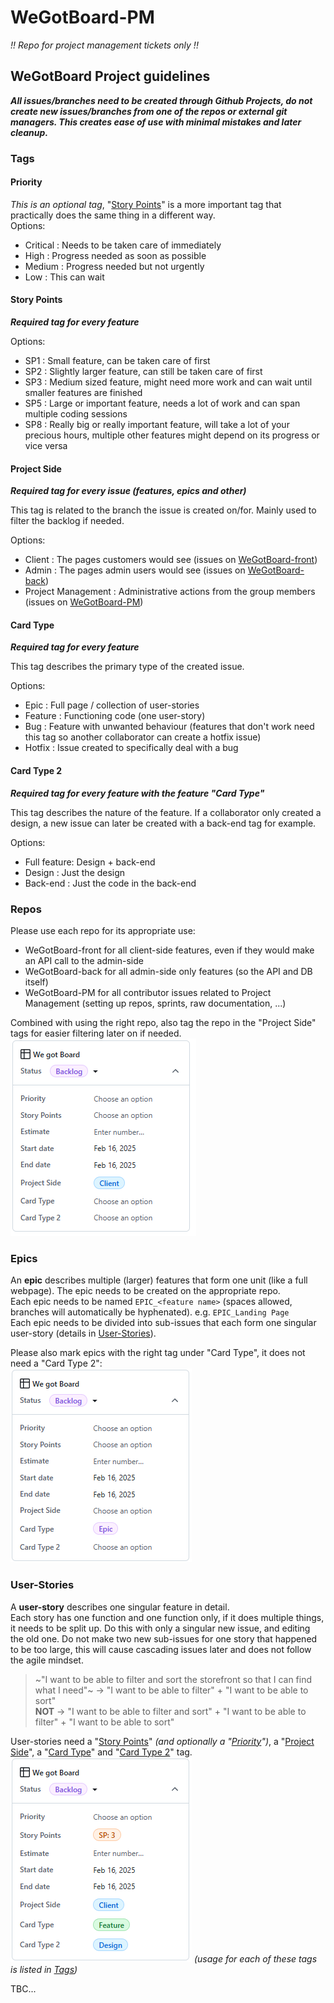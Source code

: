 # WeGotBoard-PM
*!! Repo for project management tickets only !!*

## WeGotBoard Project guidelines

***All issues/branches need to be created through Github Projects, do not create new issues/branches from one of the repos or external git managers. This creates ease of use with minimal mistakes and later cleanup.***

### Tags

#### Priority

*This is an optional tag*, "[Story Points](#story-points)" is a more important tag that practically does the same thing in a different way.  
Options:  
+ Critical : Needs to be taken care of immediately
+ High : Progress needed as soon as possible
+ Medium : Progress needed but not urgently
+ Low : This can wait

#### Story Points

***Required tag for every feature***

Options:
+ SP1 : Small feature, can be taken care of first
+ SP2 : Slightly larger feature, can still be taken care of first
+ SP3 : Medium sized feature, might need more work and can wait until smaller features are finished
+ SP5 : Large or important feature, needs a lot of work and can span multiple coding sessions
+ SP8 : Really big or really important feature, will take a lot of your precious hours, multiple other features might depend on its progress or vice versa

#### Project Side

***Required tag for every issue (features, epics and other)***

This tag is related to the branch the issue is created on/for. Mainly used to filter the backlog if needed.  

Options:
+ Client : The pages customers would see (issues on [WeGotBoard-front](https://github.com/DQuinn97/WeGotBoard-front))
+ Admin : The pages admin users would see (issues on [WeGotBoard-back](https://github.com/DQuinn97/WeGotBoard-back))
+ Project Management : Administrative actions from the group members (issues on [WeGotBoard-PM](https://github.com/DQuinn97/WeGotBoard-PM))

#### Card Type

***Required tag for every feature***

This tag describes the primary type of the created issue.  

Options:
+ Epic : Full page / collection of user-stories
+ Feature : Functioning code (one user-story)
+ Bug : Feature with unwanted behaviour (features that don't work need this tag so another collaborator can create a hotfix issue)
+ Hotfix : Issue created to specifically deal with a bug

#### Card Type 2

***Required tag for every feature with the feature "Card Type"***

This tag describes the nature of the feature. If a collaborator only created a design, a new issue can later be created with a back-end tag for example.

Options:
+ Full feature: Design + back-end
+ Design : Just the design
+ Back-end : Just the code in the back-end

### Repos

Please use each repo for its appropriate use:
+ WeGotBoard-front for all client-side features, even if they would make an API call to the admin-side
+ WeGotBoard-back for all admin-side only features (so the API and DB itself)
+ WeGotBoard-PM for all contributor issues related to Project Management (setting up repos, sprints, raw documentation, ...)

Combined with using the right repo, also tag the repo in the "Project Side" tags for easier filtering later on if needed.
![Project Side tutorial image](images/rules-tag-projectside.png)

### Epics

An **epic** describes multiple (larger) features that form one unit (like a full webpage).
The epic needs to be created on the appropriate repo.  
Each epic needs to be named `EPIC_<feature name>` (spaces allowed, branches will automatically be hyphenated). e.g. `EPIC_Landing Page`   
Each epic needs to be divided into sub-issues that each form one singular user-story (details in [User-Stories](#user-stories)).   

Please also mark epics with the right tag under "Card Type", it does not need a "Card Type 2":  
![Epic tutorial image](images/rules-tag-epic.png)

### User-Stories

A **user-story** describes one singular feature in detail.  
Each story has one function and one function only, if it does multiple things, it needs to be split up. Do this with only a singular new issue, and editing the old one. Do not make two new sub-issues for one story that happened to be too large, this will cause cascading issues later and does not follow the agile mindset.
> ~"I want to be able to filter and sort the storefront so that I can find what I need"~    -> "I want to be able to filter" + "I want to be able to sort"  
> **NOT** -> "I want to be able to filter and sort" + "I want to be able to filter" + "I want to be able to sort"

User-stories need a "[Story Points](#story-points)" *(and optionally a "[Priority](#priority)")*, a "[Project Side](#project-side)", a "[Card Type](#card-type)" and "[Card Type 2](#card-type-2)" tag.  
![User-Stories tutorial image](images/rules-tags-user-stories.png) *(usage for each of these tags is listed in [Tags](#tags))*


TBC...
